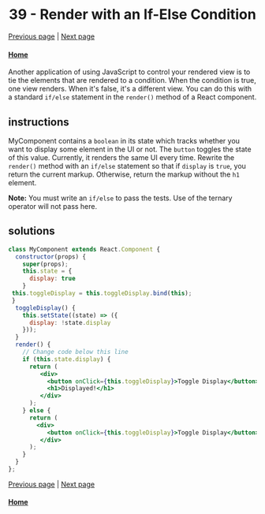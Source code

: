 # <center>39 - Render with an If-Else Condition</center>

[Previous page](38-use-advanced-javascript-in-react-render-method.md) | [Next page](40-use-&&-for-a-more-concise-conditional.md)

#### [Home](https://github.com/beatlesm/beatlesm/tree/main/curriculum/challenges/03-front-end-development-libraries/react)


Another application of using JavaScript to control your rendered view is to tie the elements that are rendered to a condition. When the condition is true, one view renders. When it's false, it's a different view. You can do this with a standard `if/else` statement in the `render()` method of a React component.

## instructions 

MyComponent contains a `boolean` in its state which tracks whether you want to display some element in the UI or not. The `button` toggles the state of this value. Currently, it renders the same UI every time. Rewrite the `render()` method with an `if/else` statement so that if `display` is `true`, you return the current markup. Otherwise, return the markup without the `h1` element.

**Note:** You must write an `if/else` to pass the tests. Use of the ternary operator will not pass here.

## solutions 

```jsx
class MyComponent extends React.Component {
  constructor(props) {
    super(props);
    this.state = {
      display: true
    }
 this.toggleDisplay = this.toggleDisplay.bind(this);
 }
  toggleDisplay() {
    this.setState((state) => ({
      display: !state.display
    }));
  }
  render() {
    // Change code below this line
    if (this.state.display) {
      return (
         <div>
           <button onClick={this.toggleDisplay}>Toggle Display</button>
           <h1>Displayed!</h1>
         </div>
      );
    } else {
      return (
        <div>
           <button onClick={this.toggleDisplay}>Toggle Display</button>
         </div>
      );
    }
  }
};
```

[Previous page](38-use-advanced-javascript-in-react-render-method.md) | [Next page](40-use-&&-for-a-more-concise-conditional.md)

#### [Home](https://github.com/beatlesm/beatlesm/tree/main/curriculum/challenges/03-front-end-development-libraries/react)